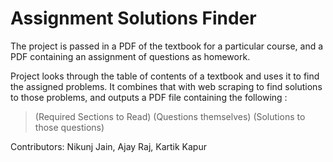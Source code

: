 # Assignment Solutions Finder 

The project is passed in a PDF of the textbook for a particular course, and a PDF containing an assignment of questions as homework.

Project looks through the table of contents of a textbook and uses it to find the assigned problems. It combines that with web scraping to find solutions to those problems, and outputs a PDF file containing the following :

> (Required Sections to Read)
> (Questions themselves)
> (Solutions to those questions)

Contributors: Nikunj Jain, Ajay Raj, Kartik Kapur



